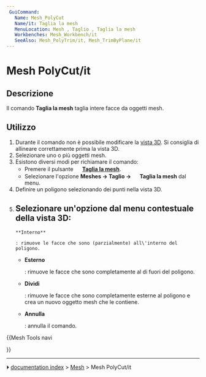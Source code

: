 ```yaml
---
 GuiCommand:
   Name: Mesh_PolyCut
   Name/it: Taglia la mesh
   MenuLocation: Mesh , Taglio , Taglia la mesh
   Workbenches: Mesh_Workbench/it
   SeeAlso: Mesh_PolyTrim/it, Mesh_TrimByPlane/it
---
```


# Mesh PolyCut/it



## Descrizione

Il comando **Taglia la mesh** taglia intere facce da oggetti mesh.



## Utilizzo

1.  Durante il comando non è possibile modificare la [vista 3D](3D_view/it.md). Si consiglia di allineare correttamente prima la vista 3D.
2.  Selezionare uno o più oggetti mesh.
3.  Esistono diversi modi per richiamare il comando:
    -   Premere il pulsante **<img src="images/Mesh_PolyCut.svg" width=16px> [Taglia la mesh](Mesh_PolyCut/it.md)**.
    -   Selezionare l\'opzione **Meshes → Taglio → <img src="images/Mesh_PolyCut.svg" width=16px> Taglia la mesh** dal menu.
4.  Definire un poligono selezionando dei punti nella vista 3D.
5.  Selezionare un\'opzione dal menu contestuale della vista 3D:
    -   
        **Interno**
        
        : rimuove le facce che sono (parzialmente) all\'interno del poligono.

    -   
        **Esterno**
        
        : rimuove le facce che sono completamente al di fuori del poligono.

    -   
        **Dividi**
        
        : rimuove le facce che sono completamente esterne al poligono e crea un nuovo oggetto mesh che le contiene.

    -   
        **Annulla**
        
        : annulla il comando.





{{Mesh Tools navi

}}



---
⏵ [documentation index](../README.md) > [Mesh](Mesh_Workbench.md) > Mesh PolyCut/it
